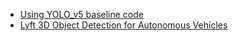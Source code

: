 * <a href = "https://dacon.io/en/competitions/official/235855/codeshare/3743"> Using YOLO_v5 baseline code </a>
* <a href = "https://www.kaggle.com/c/3d-object-detection-for-autonomous-vehicles/overview"> Lyft 3D Object Detection for Autonomous Vehicles </a>
